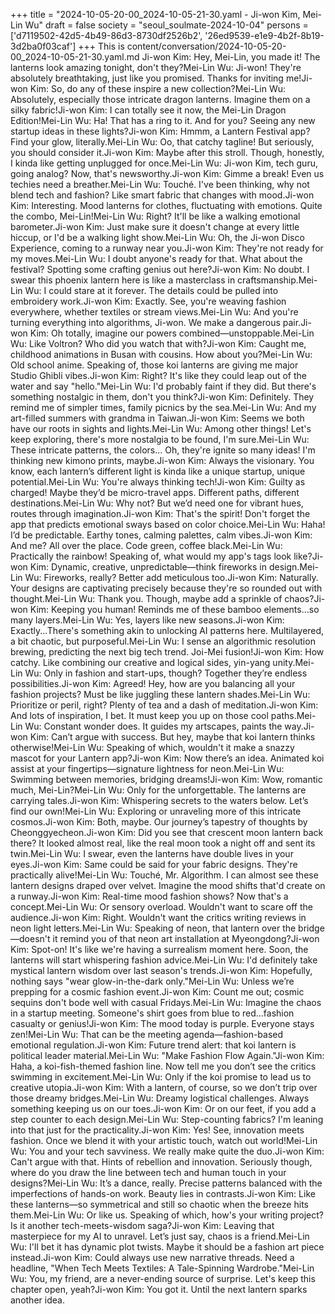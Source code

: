 +++
title = "2024-10-05-20-00_2024-10-05-21-30.yaml - Ji-won Kim, Mei-Lin Wu"
draft = false
society = "seoul_soulmate-2024-10-04"
persons = ['d7119502-42d5-4b49-86d3-8730df2526b2', '26ed9539-e1e9-4b2f-8b19-3d2ba0f03caf']
+++
This is content/conversation/2024-10-05-20-00_2024-10-05-21-30.yaml.md
Ji-won Kim: Hey, Mei-Lin, you made it! The lanterns look amazing tonight, don't they?Mei-Lin Wu: Ji-won! They're absolutely breathtaking, just like you promised. Thanks for inviting me!Ji-won Kim: So, do any of these inspire a new collection?Mei-Lin Wu: Absolutely, especially those intricate dragon lanterns. Imagine them on a silky fabric!Ji-won Kim: I can totally see it now, the Mei-Lin Dragon Edition!Mei-Lin Wu: Ha! That has a ring to it. And for you? Seeing any new startup ideas in these lights?Ji-won Kim: Hmmm, a Lantern Festival app? Find your glow, literally.Mei-Lin Wu: Oo, that catchy tagline! But seriously, you should consider it.Ji-won Kim: Maybe after this stroll. Though, honestly, I kinda like getting unplugged for once.Mei-Lin Wu: Ji-won Kim, tech guru, going analog? Now, that's newsworthy.Ji-won Kim: Gimme a break! Even us techies need a breather.Mei-Lin Wu: Touché. I've been thinking, why not blend tech and fashion? Like smart fabric that changes with mood.Ji-won Kim: Interesting. Mood lanterns for clothes, fluctuating with emotions. Quite the combo, Mei-Lin!Mei-Lin Wu: Right? It'll be like a walking emotional barometer.Ji-won Kim: Just make sure it doesn't change at every little hiccup, or I'd be a walking light show.Mei-Lin Wu: Oh, the Ji-won Disco Experience, coming to a runway near you.Ji-won Kim: They're not ready for my moves.Mei-Lin Wu: I doubt anyone's ready for that. What about the festival? Spotting some crafting genius out here?Ji-won Kim: No doubt. I swear this phoenix lantern here is like a masterclass in craftsmanship.Mei-Lin Wu: I could stare at it forever. The details could be pulled into embroidery work.Ji-won Kim: Exactly. See, you're weaving fashion everywhere, whether textiles or stream views.Mei-Lin Wu: And you're turning everything into algorithms, Ji-won. We make a dangerous pair.Ji-won Kim: Oh totally, imagine our powers combined—unstoppable.Mei-Lin Wu: Like Voltron? Who did you watch that with?Ji-won Kim: Caught me, childhood animations in Busan with cousins. How about you?Mei-Lin Wu: Old school anime. Speaking of, those koi lanterns are giving me major Studio Ghibli vibes.Ji-won Kim: Right? It's like they could leap out of the water and say "hello."Mei-Lin Wu: I'd probably faint if they did. But there's something nostalgic in them, don't you think?Ji-won Kim: Definitely. They remind me of simpler times, family picnics by the sea.Mei-Lin Wu: And my art-filled summers with grandma in Taiwan.Ji-won Kim: Seems we both have our roots in sights and lights.Mei-Lin Wu: Among other things! Let's keep exploring, there's more nostalgia to be found, I'm sure.Mei-Lin Wu: These intricate patterns, the colors… Oh, they're ignite so many ideas! I'm thinking new kimono prints, maybe.Ji-won Kim: Always the visionary. You know, each lantern’s different light is kinda like a unique startup, unique potential.Mei-Lin Wu: You're always thinking tech!Ji-won Kim: Guilty as charged! Maybe they’d be micro-travel apps. Different paths, different destinations.Mei-Lin Wu: Why not? But we’d need one for vibrant hues, routes through imagination.Ji-won Kim: That's the spirit! Don't forget the app that predicts emotional sways based on color choice.Mei-Lin Wu: Haha! I’d be predictable. Earthy tones, calming palettes, calm vibes.Ji-won Kim: And me? All over the place. Code green, coffee black.Mei-Lin Wu: Practically the rainbow! Speaking of, what would my app's tags look like?Ji-won Kim: Dynamic, creative, unpredictable—think fireworks in design.Mei-Lin Wu: Fireworks, really? Better add meticulous too.Ji-won Kim: Naturally. Your designs are captivating precisely because they're so rounded out with thought.Mei-Lin Wu: Thank you. Though, maybe add a sprinkle of chaos?Ji-won Kim: Keeping you human! Reminds me of these bamboo elements…so many layers.Mei-Lin Wu: Yes, layers like new seasons.Ji-won Kim: Exactly...There's something akin to unlocking AI patterns here. Multilayered, a bit chaotic, but purposeful.Mei-Lin Wu: I sense an algorithmic resolution brewing, predicting the next big tech trend. Joi-Mei fusion!Ji-won Kim: How catchy. Like combining our creative and logical sides, yin-yang unity.Mei-Lin Wu: Only in fashion and start-ups, though? Together they’re endless possibilities.Ji-won Kim: Agreed! Hey, how are you balancing all your fashion projects? Must be like juggling these lantern shades.Mei-Lin Wu: Prioritize or peril, right? Plenty of tea and a dash of meditation.Ji-won Kim: And lots of inspiration, I bet. It must keep you up on those cool paths.Mei-Lin Wu: Constant wonder does. It guides my artscapes, paints the way.Ji-won Kim: Can’t argue with success. But hey, maybe that koi lantern thinks otherwise!Mei-Lin Wu: Speaking of which, wouldn't it make a snazzy mascot for your Lantern app?Ji-won Kim: Now there’s an idea. Animated koi assist at your fingertips—signature lightness for neon.Mei-Lin Wu: Swimming between memories, bridging dreams!Ji-won Kim: Wow, romantic much, Mei-Lin?Mei-Lin Wu: Only for the unforgettable. The lanterns are carrying tales.Ji-won Kim: Whispering secrets to the waters below. Let’s find our own!Mei-Lin Wu: Exploring or unraveling more of this intricate cosmos.Ji-won Kim: Both, maybe. Our journey’s tapestry of thoughts by Cheonggyecheon.Ji-won Kim: Did you see that crescent moon lantern back there? It looked almost real, like the real moon took a night off and sent its twin.Mei-Lin Wu: I swear, even the lanterns have double lives in your eyes.Ji-won Kim: Same could be said for your fabric designs. They're practically alive!Mei-Lin Wu: Touché, Mr. Algorithm. I can almost see these lantern designs draped over velvet. Imagine the mood shifts that'd create on a runway.Ji-won Kim: Real-time mood fashion shows? Now that's a concept.Mei-Lin Wu: Or sensory overload. Wouldn't want to scare off the audience.Ji-won Kim: Right. Wouldn't want the critics writing reviews in neon light letters.Mei-Lin Wu: Speaking of neon, that lantern over the bridge—doesn't it remind you of that neon art installation at Myeongdong?Ji-won Kim: Spot-on! It's like we're having a surrealism moment here. Soon, the lanterns will start whispering fashion advice.Mei-Lin Wu: I'd definitely take mystical lantern wisdom over last season's trends.Ji-won Kim: Hopefully, nothing says "wear glow-in-the-dark only."Mei-Lin Wu: Unless we’re prepping for a cosmic fashion event.Ji-won Kim: Count me out; cosmic sequins don't bode well with casual Fridays.Mei-Lin Wu: Imagine the chaos in a startup meeting. Someone's shirt goes from blue to red...fashion casualty or genius!Ji-won Kim: The mood today is purple. Everyone stays zen!Mei-Lin Wu: That can be the meeting agenda—fashion-based emotional regulation.Ji-won Kim: Future trend alert: that koi lantern is political leader material.Mei-Lin Wu: "Make Fashion Flow Again."Ji-won Kim: Haha, a koi-fish-themed fashion line. Now tell me you don’t see the critics swimming in excitement.Mei-Lin Wu: Only if the koi promise to lead us to creative utopia.Ji-won Kim: With a lantern, of course, so we don’t trip over those dreamy bridges.Mei-Lin Wu: Dreamy logistical challenges. Always something keeping us on our toes.Ji-won Kim: Or on our feet, if you add a step counter to each design.Mei-Lin Wu: Step-counting fabrics? I'm leaning into that just for the practicality.Ji-won Kim: Yes! See, innovation meets fashion. Once we blend it with your artistic touch, watch out world!Mei-Lin Wu: You and your tech savviness. We really make quite the duo.Ji-won Kim: Can't argue with that. Hints of rebellion and innovation. Seriously though, where do you draw the line between tech and human touch in your designs?Mei-Lin Wu: It’s a dance, really. Precise patterns balanced with the imperfections of hands-on work. Beauty lies in contrasts.Ji-won Kim: Like these lanterns—so symmetrical and still so chaotic when the breeze hits them.Mei-Lin Wu: Or like us. Speaking of which, how's your writing project? Is it another tech-meets-wisdom saga?Ji-won Kim: Leaving that masterpiece for my AI to unravel. Let’s just say, chaos is a friend.Mei-Lin Wu: I'll bet it has dynamic plot twists. Maybe it should be a fashion art piece instead.Ji-won Kim: Could always use new narrative threads. Need a headline, "When Tech Meets Textiles: A Tale-Spinning Wardrobe."Mei-Lin Wu: You, my friend, are a never-ending source of surprise. Let's keep this chapter open, yeah?Ji-won Kim: You got it. Until the next lantern sparks another idea.